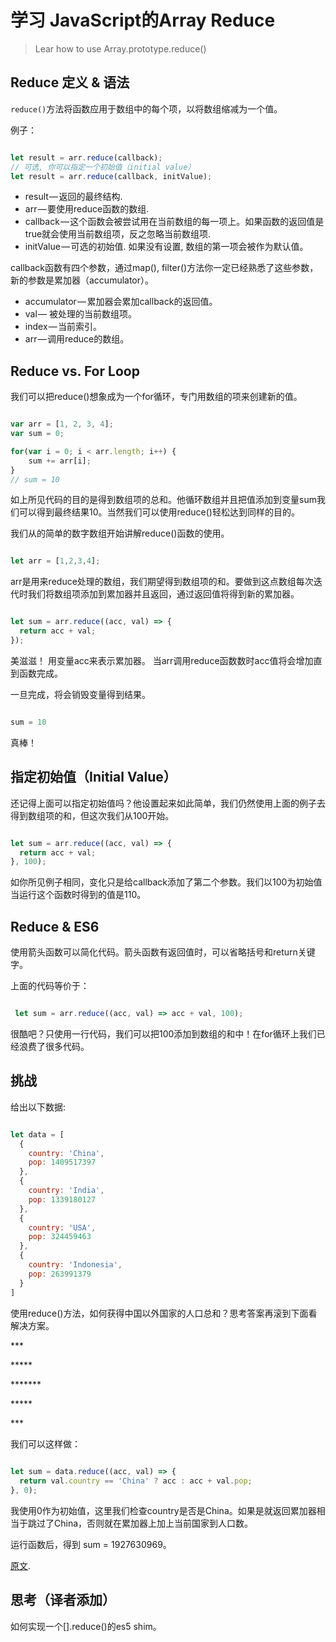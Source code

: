 # 学习 JavaScript的Array Reduce

> Lear how to use Array.prototype.reduce()

## Reduce 定义 & 语法

 `reduce()`方法将函数应用于数组中的每个项，以将数组缩减为一个值。

 例子：

```javascript

let result = arr.reduce(callback);
// 可选, 你可以指定一个初始值（initial value）
let result = arr.reduce(callback, initValue);

```

 - result — 返回的最终结构.
 - arr — 要使用reduce函数的数组.
 - callback — 这个函数会被尝试用在当前数组的每一项上。如果函数的返回值是true就会使用当前数组项，反之忽略当前数组项.
 - initValue — 可选的初始值. 如果没有设置, 数组的第一项会被作为默认值。

 callback函数有四个参数，通过map(), filter()方法你一定已经熟悉了这些参数，新的参数是累加器（accumulator）。
 
 - accumulator — 累加器会累加callback的返回值。
 - val — 被处理的当前数组项。
 - index — 当前索引。
 - arr — 调用reduce的数组。

## Reduce vs. For Loop


 我们可以把reduce()想象成为一个for循环，专门用数组的项来创建新的值。

```javascript

var arr = [1, 2, 3, 4];
var sum = 0;

for(var i = 0; i < arr.length; i++) {
    sum += arr[i];
}
// sum = 10

```

 如上所见代码的目的是得到数组项的总和。他循环数组并且把值添加到变量sum我们可以得到最终结果10。当然我们可以使用reduce()轻松达到同样的目的。
 
 我们从的简单的数字数组开始讲解reduce()函数的使用。
 
```javascript

let arr = [1,2,3,4];

```
 arr是用来reduce处理的数组，我们期望得到数组项的和。要做到这点数组每次迭代时我们将数组项添加到累加器并且返回，通过返回值将得到新的累加器。
 
```javascript

let sum = arr.reduce((acc, val) => {
  return acc + val;
});

```
 美滋滋！ 用变量acc来表示累加器。 当arr调用reduce函数数时acc值将会增加直到函数完成。

 一旦完成，将会销毁变量得到结果。

```javascript

sum = 10

```

 真棒！

## 指定初始值（Initial Value）

 还记得上面可以指定初始值吗？他设置起来如此简单，我们仍然使用上面的例子去得到数组项的和，但这次我们从100开始。
 
```javascript

let sum = arr.reduce((acc, val) => {
  return acc + val;
}, 100);

```
 如你所见例子相同，变化只是给callback添加了第二个参数。我们以100为初始值当运行这个函数时得到的值是110。
 
## Reduce & ES6
 
 使用箭头函数可以简化代码。箭头函数有返回值时，可以省略括号和return关键字。
 
 上面的代码等价于：

```javascript

 let sum = arr.reduce((acc, val) => acc + val, 100);

```

 很酷吧？只使用一行代码，我们可以把100添加到数组的和中！在for循环上我们已经浪费了很多代码。
 
## 挑战
 
 给出以下数据:
  
```javascript

let data = [
  {
    country: 'China',
    pop: 1409517397
  },
  {
    country: 'India',
    pop: 1339180127
  },
  {
    country: 'USA',
    pop: 324459463
  },
  {
    country: 'Indonesia',
    pop: 263991379
  }
]

```

 使用reduce()方法，如何获得中国以外国家的人口总和？思考答案再滚到下面看解决方案。
 
\***
 
\*****
 
\*******
 
\*****
 
\***

 我们可以这样做：

```javascript 
 
let sum = data.reduce((acc, val) => {
  return val.country == 'China' ? acc : acc + val.pop;
}, 0);

```
 我使用0作为初始值，这里我们检查country是否是China。如果是就返回累加器相当于跳过了China，否则就在累加器上加上当前国家到人口数。
 
 运行函数后，得到 sum = 1927630969。
 
 [原文](https://codeburst.io/learn-understand-javascripts-reduce-function-b2b0406efbdc).
 
## 思考（译者添加）
 
 如何实现一个[].reduce()的es5 shim。